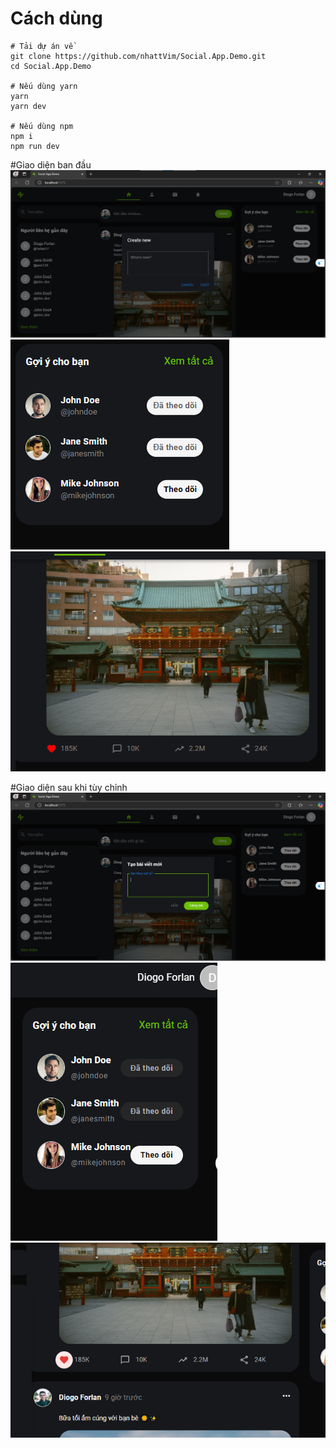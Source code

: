 # Cách dùng

```
# Tải dự án về
git clone https://github.com/nhattVim/Social.App.Demo.git
cd Social.App.Demo

# Nếu dùng yarn
yarn
yarn dev

# Nếu dùng npm
npm i
npm run dev
```
#Giao diện ban đầu
![alt text](bandau1.png)
![alt text](bandau2.png)
![alt text](bandau3.png)

#Giao diện sau khi tùy chỉnh 
![alt text](thaydoi1.png)
![alt text](thaydoi2.png)
![alt text](thaydoi3.png)


